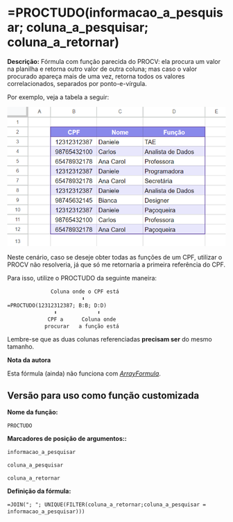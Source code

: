 # =PROCTUDO(informacao_a_pesquisar; coluna_a_pesquisar; coluna_a_retornar)

**Descrição:** Fórmula com função parecida do PROCV: ela procura um valor na planilha e retorna outro valor de outra coluna; mas caso o valor procurado apareça mais de uma vez, retorna todos os valores correlacionados, separados por ponto-e-vírgula.

Por exemplo, veja a tabela a seguir:

![Planilha de exemplo](./exemplo1.png)

Neste cenário, caso se deseje obter todas as funções de um CPF, utilizar o PROCV não resolveria, já que só me retornaria a primeira referência do CPF.

Para isso, utilize o PROCTUDO da seguinte maneira:

```
              Coluna onde o CPF está
                        ⬇
=PROCTUDO(12312312387; B:B; D:D)
               ⬆             ⬆
             CPF a      Coluna onde
            procurar   a função está
```

Lembre-se que as duas colunas referenciadas **precisam ser** do mesmo tamanho.

<div class="note">
<b>Nota da autora</b>

Esta fórmula (ainda) não funciona com _[ArrayFormula](https://support.google.com/docs/answer/3093275?hl=pt-BR)_.
</div>

## Versão para uso como função customizada

**Nome da função:**
```
PROCTUDO
```
**Marcadores de posição de argumentos::**
```
informacao_a_pesquisar
```
```
coluna_a_pesquisar
```
```
coluna_a_retornar
```

**Definição da fórmula:**
```
=JOIN("; "; UNIQUE(FILTER(coluna_a_retornar;coluna_a_pesquisar = informacao_a_pesquisar)))
```